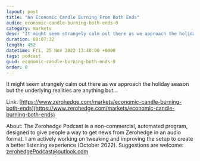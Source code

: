 ```yaml
---
layout: post
title: "An Economic Candle Burning From Both Ends"
audio: economic-candle-burning-both-ends-0
category: markets
desc: "It might seem strangely calm out there as we approach the holiday season but the underlying realities are anything but..."
duration: 00:07:32
length: 452
datetime: Fri, 25 Nov 2022 13:40:00 +0000
tags: podcast
guid: economic-candle-burning-both-ends-0
order: 0
---
```

It might seem strangely calm out there as we approach the holiday season but the underlying realities are anything but...

Link: [https://www.zerohedge.com/markets/economic-candle-burning-both-ends](https://www.zerohedge.com/markets/economic-candle-burning-both-ends)

About: The Zerohedge Podcast is a non-commercial, automated program, designed to give people a way to get news from Zerohedge in an audio format.  I am actively working on tweaking and improving the setup to create a better listening experience (October 2022).  Suggestions are welcome: [zerohedgePodcast@outlook.com](mailto:zerohedgePodcast@outlook.com)